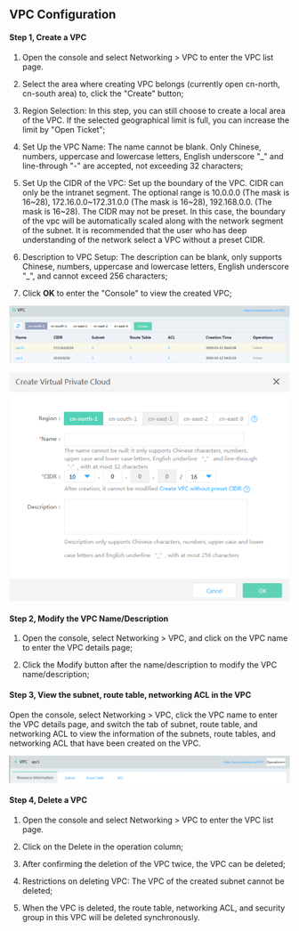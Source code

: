 ## **VPC Configuration**

#### **Step 1, Create a VPC**

1. Open the console and select Networking > VPC to enter the VPC list page.

2. Select the area where creating VPC belongs (currently open cn-north, cn-south area) to, click the "Create" button;

3. Region Selection: In this step, you can still choose to create a local area of the VPC. If the selected geographical limit is full, you can increase the limit by "Open Ticket";

4. Set Up the VPC Name: The name cannot be blank. Only Chinese, numbers, uppercase and lowercase letters, English underscore "_" and line-through "-" are accepted, not exceeding 32 characters;

5. Set Up the CIDR of the VPC: Set up the boundary of the VPC. CIDR can only be the intranet segment. The optional range is 10.0.0.0 (The mask is 16~28), 172.16.0.0~172.31.0.0 (The mask is 16~28), 192.168.0.0. (The mask is 16~28). The CIDR may not be preset. In this case, the boundary of the vpc will be automatically scaled along with the network segment of the subnet. It is recommended that the user who has deep understanding of the network select a VPC without a preset CIDR.

6. Description to VPC Setup: The description can be blank, only supports Chinese, numbers, uppercase and lowercase letters, English underscore "_", and cannot exceed 256 characters;

7. Click **OK** to enter the "Console" to view the created VPC;

![](/image/Networking/Virtual-Private-Cloud/Operation-Guide/VPC-Configuration/Step1.png)

![](/image/Networking/Virtual-Private-Cloud/Operation-Guide/VPC-Configuration/Step2.png)



#### **Step 2, Modify the VPC Name/Description**

1. Open the console, select Networking > VPC, and click on the VPC name to enter the VPC details page;

2. Click the Modify button after the name/description to modify the VPC name/description;



#### **Step 3, View the subnet, route table, networking ACL in the VPC**

Open the console, select Networking > VPC, click the VPC name to enter the VPC details page, and switch the tab of subnet, route table, and networking ACL to view the information of the subnets, route tables, and networking ACL that have been created on the VPC.

![](/image/Networking/Virtual-Private-Cloud/Operation-Guide/VPC-Configuration/Step3.png)



#### **Step 4, Delete a VPC**

1. Open the console and select Networking > VPC to enter the VPC list page.

2. Click on the Delete in the operation column;

3. After confirming the deletion of the VPC twice, the VPC can be deleted;

4. Restrictions on deleting VPC: The VPC of the created subnet cannot be deleted;

5. When the VPC is deleted, the route table, networking ACL, and security group in this VPC will be deleted synchronously.